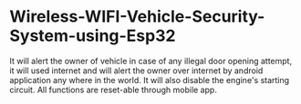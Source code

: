 # Wireless-WIFI-Vehicle-Security-System-using-Esp32
It will alert the owner of vehicle in case of any illegal door opening attempt, it will used internet and will alert the owner over internet by android application any where in the world. It will also disable the engine's starting circuit. All functions are reset-able through mobile app.
